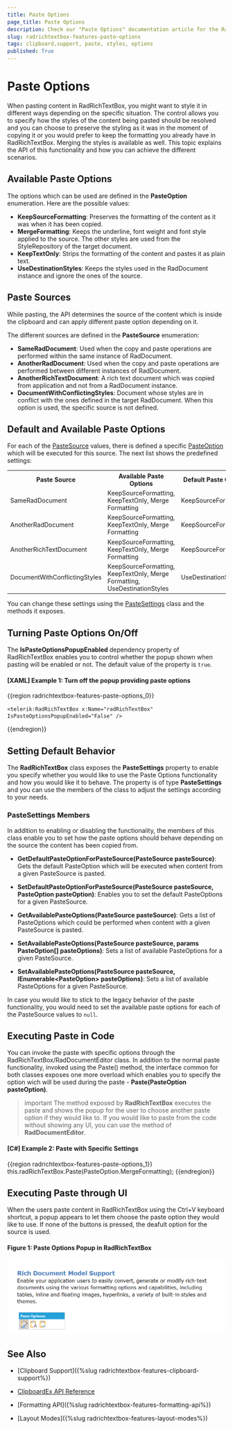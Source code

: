 ```yaml
---
title: Paste Options
page_title: Paste Options
description: Check our "Paste Options" documentation article for the RadRichTextBox WPF control.
slug: radrichtextbox-features-paste-options
tags: clipboard,support, paste, styles, options
published: True
---
```


# Paste Options

When pasting content in RadRichTextBox, you might want to style it in different ways depending on the specific situation. The control allows you to specify how the styles of the content being pasted should be resolved and you can choose to preserve the styling as it was in the moment of copying it or you would prefer to keep the formatting you already have in RadRichTextBox. Merging the styles is available as well. This topic explains the API of this functionality and how you can achieve the different scenarios.

## Available Paste Options

The options which can be used are defined in the **PasteOption** enumeration. Here are the possible values:

* **KeepSourceFormatting**: Preserves the formatting of the content as it was when it has been copied.
* **MergeFormatting**: Keeps the underline, font weight and font style applied to the source. The other styles are used from the StyleRepository of the target document.
* **KeepTextOnly**: Strips the formatting of the content and pastes it as plain text.
* **UseDestinationStyles**: Keeps the styles used in the RadDocument instance and ignore the ones of the source.

## Paste Sources

While pasting, the API determines the source of the content which is inside the clipboard and can apply different paste option depending on it. 

The different sources are defined in the **PasteSource** enumeration:

* **SameRadDocument**: Used when the copy and paste operations are performed within the same instance of RadDocument.
* **AnotherRadDocument**: Used when the copy and paste operations are performed between different instances of RadDocument.
* **AnotherRichTextDocument**: A rich text document which was copied from application and not from a RadDocument instance.
* **DocumentWithConflictingStyles**: Document whose styles are in conflict with the ones defined in the target RadDocument. When this option is used, the specific source is not defined.

## Default and Available Paste Options

For each of the [PasteSource](#paste-sources) values, there is defined a specific [PasteOption](#available-paste-options) which will be executed for this source. The next list shows the predefined settings:

<table>
<tr><th>Paste Source</th><th>Available Paste Options</th><th>Default Paste Option</th></tr>
<tr><td>SameRadDocument</td><td>KeepSourceFormatting, KeepTextOnly, Merge Formatting</td><td>KeepSourceFormatting</td></tr>
<tr><td>AnotherRadDocument</td><td>KeepSourceFormatting, KeepTextOnly, Merge Formatting</td><td>KeepSourceFormatting</td></tr>
<tr><td>AnotherRichTextDocument</td><td>KeepSourceFormatting, KeepTextOnly, Merge Formatting</td><td>KeepSourceFormatting</td></tr>
<tr><td>DocumentWithConflictingStyles</td><td>KeepSourceFormatting, KeepTextOnly, Merge Formatting, UseDestinationStyles</td><td>UseDestinationStyles</td></tr>
</table>

You can change these settings using the [PasteSettings](#pastesettings-members) class and the methods it exposes.

## Turning Paste Options On/Off 

The **IsPasteOptionsPopupEnabled** dependency property of RadRichTextBox enables you to control whether the popup shown when pasting will be enabled or not. The default value of the property is `true`.

#### [XAML] Example 1: Turn off the popup providing paste options
{{region radrichtextbox-features-paste-options_0}}

    <telerik:RadRichTextBox x:Name="radRichTextBox" IsPasteOptionsPopupEnabled="False" />
{{endregion}}


## Setting Default Behavior

The **RadRichTextBox** class exposes the **PasteSettings** property to enable you specify whether you would like to use the Paste Options functionality and how you would like it to behave. The property is of type **PasteSettings** and you can use the members of the class to adjust the settings according to your needs.

### PasteSettings Members

In addition to enabling or disabling the functionality, the members of this class enable you to set how the paste options should behave depending on the source the content has been copied from.

- **GetDefaultPasteOptionForPasteSource(PasteSource pasteSource)**: Gets the default PasteOption which will be executed when content from a given PasteSource is pasted.

- **SetDefaultPasteOptionForPasteSource(PasteSource pasteSource, PasteOption pasteOption)**: Enables you to set the default PasteOptions for a given PasteSource.

- **GetAvailablePasteOptions(PasteSource pasteSource)**: Gets a list of PasteOptions which could be performed when content with a given PasteSource is pasted.

- **SetAvailablePasteOptions(PasteSource pasteSource, params PasteOption[] pasteOptions)**: Sets a list of available PasteOptions for a given PasteSource.

- **SetAvailablePasteOptions(PasteSource pasteSource, IEnumerable&lt;PasteOption&gt; pasteOptions)**: Sets a list of available PasteOptions for a given PasteSource.

In case you would like to stick to the legacy behavior of the paste functionality, you would need to set the available paste options for each of the PasteSource values to `null`.

## Executing Paste in Code

You can invoke the paste with specific options through the RadRichTextBox/RadDocumentEditor class. In addition to the normal paste functionality, invoked using the Paste() method, the interface common for both classes exposes one more overload which enables you to specify the option wich will be used during the paste - **Paste(PasteOption pasteOption)**.

>important The method exposed by **RadRichTextBox** executes the paste and shows the popup for the user to choose another paste option if they would like to. If you would like to paste from the code without showing any UI, you can use the method of **RadDocumentEditor**.

#### [C#] Example 2: Paste with Specific Settings
{{region radrichtextbox-features-paste-options_1}}
    this.radRichTextBox.Paste(PasteOption.MergeFormatting);
{{endregion}}

## Executing Paste through UI

When the users paste content in RadRichTextBox using the Ctrl+V keyboard shortcut, a popup appears to let them choose the paste option they would like to use. If none of the buttons is pressed, the deafult option for the source is used. 

#### Figure 1: Paste Options Popup in RadRichTextBox
![Paste Options Popup in RadRichTextBox](images/RadRichTextBox_Features_PasteOptions.png)


## See Also

 * [Clipboard Support]({%slug radrichtextbox-features-clipboard-support%})
 
 * [ClipboardEx API Reference](https://docs.telerik.com/devtools/wpf/api/telerik.windows.documents.base.clipboardex)

 * [Formatting API]({%slug radrichtextbox-features-formatting-api%})

 * [Layout Modes]({%slug radrichtextbox-features-layout-modes%})
